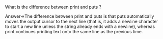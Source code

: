 What is the difference between print and puts ?

Answer=>The difference between print and puts is that puts automatically moves the output cursor to the next line (that is, it adds a newline character to start a new line unless the string already ends with a newline), whereas print continues printing text onto the same line as the previous time.